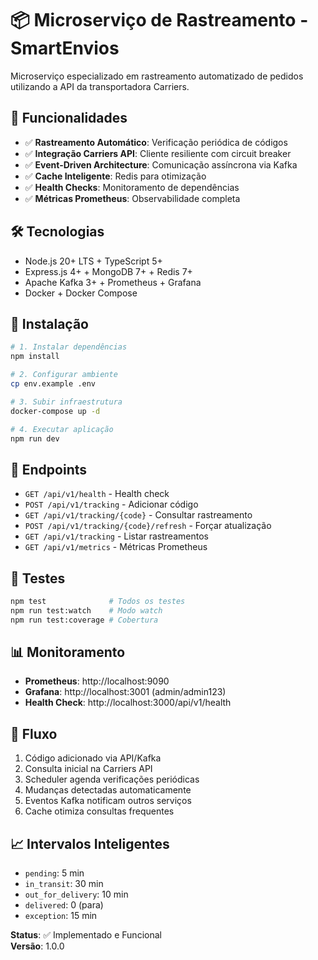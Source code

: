 # 📦 Microserviço de Rastreamento - SmartEnvios

Microserviço especializado em rastreamento automatizado de pedidos utilizando a API da transportadora Carriers.

## 🚀 Funcionalidades

- ✅ **Rastreamento Automático**: Verificação periódica de códigos
- ✅ **Integração Carriers API**: Cliente resiliente com circuit breaker
- ✅ **Event-Driven Architecture**: Comunicação assíncrona via Kafka
- ✅ **Cache Inteligente**: Redis para otimização
- ✅ **Health Checks**: Monitoramento de dependências
- ✅ **Métricas Prometheus**: Observabilidade completa

## 🛠️ Tecnologias

- Node.js 20+ LTS + TypeScript 5+
- Express.js 4+ + MongoDB 7+ + Redis 7+
- Apache Kafka 3+ + Prometheus + Grafana
- Docker + Docker Compose

## 🚀 Instalação

```bash
# 1. Instalar dependências
npm install

# 2. Configurar ambiente
cp env.example .env

# 3. Subir infraestrutura
docker-compose up -d

# 4. Executar aplicação
npm run dev
```

## 📡 Endpoints

- `GET /api/v1/health` - Health check
- `POST /api/v1/tracking` - Adicionar código
- `GET /api/v1/tracking/{code}` - Consultar rastreamento
- `POST /api/v1/tracking/{code}/refresh` - Forçar atualização
- `GET /api/v1/tracking` - Listar rastreamentos
- `GET /api/v1/metrics` - Métricas Prometheus

## 🧪 Testes

```bash
npm test              # Todos os testes
npm run test:watch    # Modo watch
npm run test:coverage # Cobertura
```

## 📊 Monitoramento

- **Prometheus**: http://localhost:9090
- **Grafana**: http://localhost:3001 (admin/admin123)
- **Health Check**: http://localhost:3000/api/v1/health

## 🔄 Fluxo

1. Código adicionado via API/Kafka
2. Consulta inicial na Carriers API
3. Scheduler agenda verificações periódicas
4. Mudanças detectadas automaticamente
5. Eventos Kafka notificam outros serviços
6. Cache otimiza consultas frequentes

## 📈 Intervalos Inteligentes

- `pending`: 5 min
- `in_transit`: 30 min  
- `out_for_delivery`: 10 min
- `delivered`: 0 (para)
- `exception`: 15 min

**Status**: ✅ Implementado e Funcional  
**Versão**: 1.0.0
